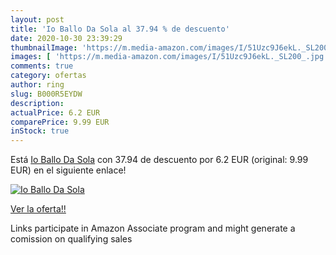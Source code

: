 ```yaml
---
layout: post
title: 'Io Ballo Da Sola al 37.94 % de descuento'
date: 2020-10-30 23:39:29
thumbnailImage: 'https://m.media-amazon.com/images/I/51Uzc9J6ekL._SL200_.jpg'
images: [ 'https://m.media-amazon.com/images/I/51Uzc9J6ekL._SL200_.jpg' ]
comments: true
category: ofertas
author: ring
slug: B000R5EYDW
description:
actualPrice: 6.2 EUR
comparePrice: 9.99 EUR
inStock: true
---
```


Está [Io Ballo Da Sola](https://www.amazon.it/dp/B000R5EYDW/?tag=tolees00-21) con 37.94 de descuento por 6.2 EUR (original: 9.99 EUR) en el siguiente enlace!

[![Io Ballo Da Sola](https://m.media-amazon.com/images/I/51Uzc9J6ekL._SL200_.jpg)](https://www.amazon.it/dp/B000R5EYDW/?tag=tolees00-21)

[Ver la oferta!!](https://www.amazon.it/dp/B000R5EYDW/?tag=tolees00-21)

Links participate in Amazon Associate program and might generate a comission on qualifying sales


